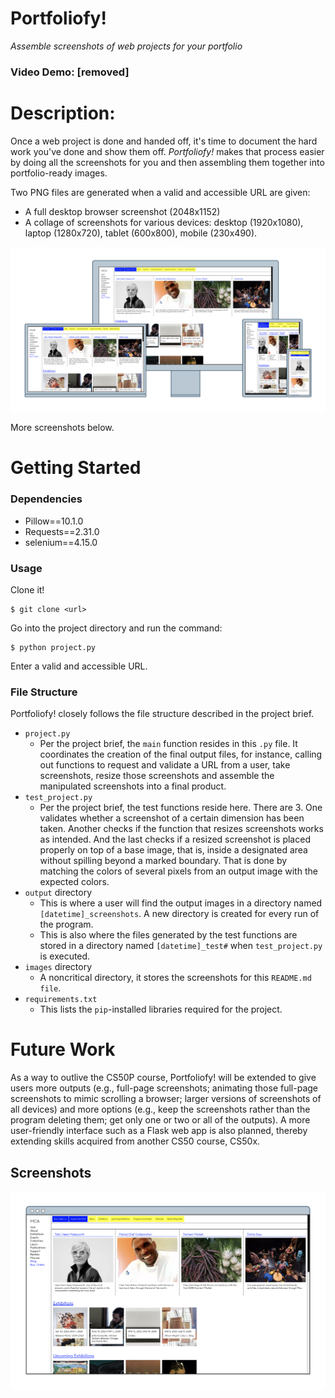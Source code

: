 # Portfoliofy!
_Assemble screenshots of web projects for your portfolio_

### Video Demo: [removed]

# Description:

Once a web project is done and handed off, it's time to document the hard work you've done and show them off. _Portfoliofy!_ makes that process easier by doing all the screenshots for you and then assembling them together into portfolio-ready images.

Two PNG files are generated when a valid and accessible URL are given:

* A full desktop browser screenshot (2048x1152)
* A collage of screenshots for various devices: desktop (1920x1080), laptop (1280x720), tablet (600x800), mobile (230x490).

<picture><img alt="Shelfie screenshot 1" src="images/portfoliofy1.png"></picture>

More screenshots below.

# Getting Started

### Dependencies

* Pillow==10.1.0
* Requests==2.31.0
* selenium==4.15.0

### Usage

Clone it!
```
$ git clone <url>
```

Go into the project directory and run the command:
```
$ python project.py
```

Enter a valid and accessible URL.

### File Structure

Portfoliofy! closely follows the file structure described in the project brief.

* `project.py`
  * Per the project brief, the `main` function resides in this `.py` file. It coordinates the creation of the final output files, for instance, calling out functions to request and validate a URL from a user, take screenshots, resize those screenshots and assemble the manipulated screenshots into a final product.
* `test_project.py`
  * Per the project brief, the test functions reside here. There are 3. One validates whether a screenshot of a certain dimension has been taken. Another checks if the function that resizes screenshots works as intended. And the last checks if a resized screenshot is placed properly on top of a base image, that is, inside a designated area without spilling beyond a marked boundary. That is done by matching the colors of several pixels from an output image with the expected colors.
* `output` directory
  * This is where a user will find the output images in a directory named `[datetime]_screenshots`. A new directory is created for every run of the program.
  * This is also where the files generated by the test functions are stored in a directory named `[datetime]_test#` when `test_project.py` is executed.
* `images` directory
  * A noncritical directory, it stores the screenshots for this `README.md file`.
* `requirements.txt`
  * This lists the `pip`-installed libraries required for the project.

# Future Work

As a way to outlive the CS50P course, Portfoliofy! will be extended to give users more outputs (e.g., full-page screenshots; animating those full-page screenshots to mimic scrolling a browser; larger versions of screenshots of all devices) and more options (e.g., keep the screenshots rather than the program deleting them; get only one or two or all of the outputs). A more user-friendly interface such as a Flask web app is also planned, thereby extending skills acquired from another CS50 course, CS50x.

## Screenshots

<picture><img alt="Shelfie screenshot 1" src="images/portfoliofy2.png"></picture>